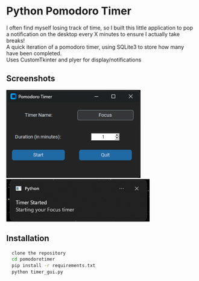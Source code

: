 
# Python Pomodoro Timer

I often find myself losing track of time, so I built this little application to pop a notification on the desktop every X minutes to ensure I actually take breaks!  
A quick iteration of a pomodoro timer, using SQLite3 to store how many have been completed.  
Uses CustomTkinter and plyer for display/notifications  






## Screenshots

![App Screenshot](preview.png)
![App Screenshot](preview_two.png)


## Installation


```bash
  clone the repository
  cd pomodorotimer
  pip install -r requirements.txt
  python timer_gui.py
```
    

